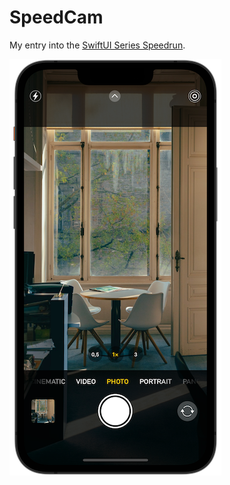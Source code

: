 # SpeedCam

My entry into the [SwiftUI Series Speedrun](https://www.swiftuiseries.com/speedrun).

![Screenshot 1](screenshot1.png)